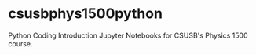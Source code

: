 # csusbphys1500python
Python Coding Introduction Jupyter Notebooks for CSUSB's Physics 1500 course.
